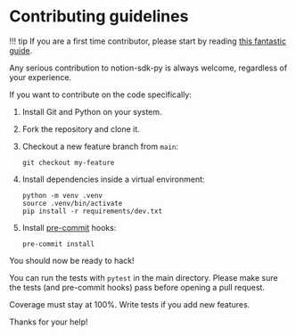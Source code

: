 # Contributing guidelines

!!! tip
    If you are a first time contributor, please start by reading
    [this fantastic guide](https://opensource.guide/how-to-contribute/).

Any serious contribution to notion-sdk-py is always welcome, regardless of your
experience.

If you want to contribute on the code specifically:

1. Install Git and Python on your system.
2. Fork the repository and clone it.
3. Checkout a new feature branch from `main`:

    ```shell
    git checkout my-feature
    ```

4. Install dependencies inside a virtual environment:

    ```shell
    python -m venv .venv
    source .venv/bin/activate
    pip install -r requirements/dev.txt
    ```

5. Install [pre-commit](https://pre-commit.com/) hooks:

    ```shell
    pre-commit install
    ```

You should now be ready to hack!

You can run the tests with `pytest` in the main directory. Please make
sure the tests (and pre-commit hooks) pass before opening a pull
request.

Coverage must stay at 100%. Write tests if you add new features.

Thanks for your help!
